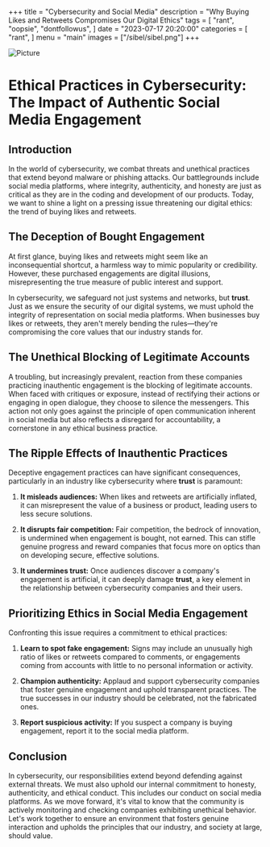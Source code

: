 +++
title = "Cybersecurity and Social Media"
description = "Why Buying Likes and Retweets Compromises Our Digital Ethics"
tags = [
    "rant",
    "oopsie",
    "dontfollowus",
]
date = "2023-07-17 20:20:00"
categories = [
    "rant",
]
menu = "main"
images = ["/sibel/sibel.png"]
+++

![Picture](/sibel/sibel.png)

# Ethical Practices in Cybersecurity: The Impact of Authentic Social Media Engagement

## Introduction

In the world of cybersecurity, we combat threats and unethical practices that extend beyond malware or phishing attacks. Our battlegrounds include social media platforms, where integrity, authenticity, and honesty are just as critical as they are in the coding and development of our products. Today, we want to shine a light on a pressing issue threatening our digital ethics: the trend of buying likes and retweets.
<!--more-->

## The Deception of Bought Engagement

At first glance, buying likes and retweets might seem like an inconsequential shortcut, a harmless way to mimic popularity or credibility. However, these purchased engagements are digital illusions, misrepresenting the true measure of public interest and support.

In cybersecurity, we safeguard not just systems and networks, but **trust**. Just as we ensure the security of our digital systems, we must uphold the integrity of representation on social media platforms. When businesses buy likes or retweets, they aren't merely bending the rules—they're compromising the core values that our industry stands for.

## The Unethical Blocking of Legitimate Accounts

A troubling, but increasingly prevalent, reaction from these companies practicing inauthentic engagement is the blocking of legitimate accounts. When faced with critiques or exposure, instead of rectifying their actions or engaging in open dialogue, they choose to silence the messengers. This action not only goes against the principle of open communication inherent in social media but also reflects a disregard for accountability, a cornerstone in any ethical business practice.

## The Ripple Effects of Inauthentic Practices

Deceptive engagement practices can have significant consequences, particularly in an industry like cybersecurity where **trust** is paramount:

1. **It misleads audiences:** When likes and retweets are artificially inflated, it can misrepresent the value of a business or product, leading users to less secure solutions.

2. **It disrupts fair competition:** Fair competition, the bedrock of innovation, is undermined when engagement is bought, not earned. This can stifle genuine progress and reward companies that focus more on optics than on developing secure, effective solutions.

3. **It undermines **trust**:** Once audiences discover a company's engagement is artificial, it can deeply damage **trust**, a key element in the relationship between cybersecurity companies and their users.

## Prioritizing Ethics in Social Media Engagement

Confronting this issue requires a commitment to ethical practices:

1. **Learn to spot fake engagement:** Signs may include an unusually high ratio of likes or retweets compared to comments, or engagements coming from accounts with little to no personal information or activity.

2. **Champion authenticity:** Applaud and support cybersecurity companies that foster genuine engagement and uphold transparent practices. The true successes in our industry should be celebrated, not the fabricated ones.

3. **Report suspicious activity:** If you suspect a company is buying engagement, report it to the social media platform.

## Conclusion

In cybersecurity, our responsibilities extend beyond defending against external threats. We must also uphold our internal commitment to honesty, authenticity, and ethical conduct. This includes our conduct on social media platforms. As we move forward, it's vital to know that the community is actively monitoring and checking companies exhibiting unethical behavior. Let's work together to ensure an environment that fosters genuine interaction and upholds the principles that our industry, and society at large, should value.

